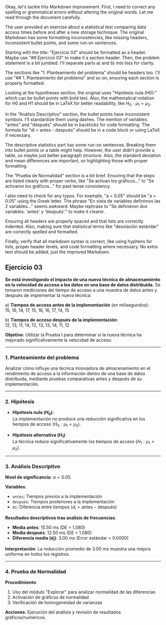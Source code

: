 <think>
Okay, let's tackle this Markdown improvement. First, I need to correct any spelling or grammatical errors without altering the original words. Let me read through the document carefully.

The user provided an exercise about a statistical test comparing data access times before and after a new storage technique. The original Markdown has some formatting inconsistencies, like missing headers, inconsistent bullet points, and some run-on sentences.

Starting with the title: "Ejercicio 03" should be formatted as a header. Maybe use "## Ejercicio 03" to make it a section header. Then, the problem statement is a bit jumbled. I'll separate parts a) and b) into lists for clarity. 

The sections like "1. Planteamiento del problema" should be headers too. I'll use "## 1. Planteamiento del problema" and so on, ensuring each section is properly formatted. 

Looking at the hypotheses section, the original uses "Hipótesis nula (H0):" which can be bullet points with bold text. Also, the mathematical notation for H0 and H1 should be in LaTeX for better readability, like $H_0: \mu_1 = \mu_2$.

In the "Análisis Descriptivo" section, the bullet points have inconsistent symbols. I'll standardize them using dashes. The mention of variables "antes" and "después" should be in backticks for code formatting. The formula for "di = antes - después" should be in a code block or using LaTeX if necessary.

The descriptive statistics part has some run-on sentences. Breaking them into bullet points or a table might help. However, the user didn't provide a table, so maybe just better paragraph structure. Also, the standard deviation and mean differences are important, so highlighting those with proper formatting.

The "Prueba de Normalidad" section is a bit brief. Ensuring that the steps are listed clearly with proper verbs, like "Se activan los gráficos..." to "Se activaron los gráficos..." for past tense consistency.

I also need to check for any typos. For example, "a = 0.05" should be "a = 0.05" using the Greek letter. The phrase "En vista de variables definimos las 2 variables..." seems awkward. Maybe rephrase to "Se definieron dos variables: 'antes' y 'después'." to make it clearer.

Ensuring all headers are properly spaced and that lists are correctly indented. Also, making sure that statistical terms like "desviación estándar" are correctly spelled and formatted.

Finally, verify that all markdown syntax is correct, like using hyphens for lists, proper header levels, and code formatting where necessary. No extra text should be added, just the improved Markdown.
</think>

## Ejercicio 03  
**Se está investigando el impacto de una nueva técnica de almacenamiento en la velocidad de acceso a los datos en una base de datos distribuida.** Se tomaron mediciones del tiempo de acceso a una muestra de datos antes y después de implementar la nueva técnica:  

a) **Tiempos de acceso antes de la implementación** (en milisegundos):  
15, 16, 14, 17, 15, 16, 16, 17, 14, 15  

b) **Tiempos de acceso después de la implementación**:  
12, 13, 11, 14, 12, 13, 13, 14, 11, 12  

**Objetivo**: Utilizar la Prueba t para determinar si la nueva técnica ha mejorado significativamente la velocidad de acceso.  

---

### 1. Planteamiento del problema  
Analizar cómo influye una técnica innovadora de almacenamiento en el rendimiento de acceso a la información dentro de una base de datos distribuida, mediante pruebas comparativas antes y después de su implementación.  

---

### 2. Hipótesis  
- **Hipótesis nula ($H_0$)**:  
  La implementación no produce una reducción significativa en los tiempos de acceso ($H_0: \mu_1 = \mu_2$).  

- **Hipótesis alternativa ($H_1$)**:  
  La técnica reduce significativamente los tiempos de acceso ($H_1: \mu_1 < \mu_2$).  

---

### 3. Análisis Descriptivo  
**Nivel de significancia**: $\alpha = 0.05$  

**Variables**:  
- `antes`: Tiempos previos a la implementación  
- `después`: Tiempos posteriores a la implementación  
- `di`: Diferencia entre tiempos ($d_i = \text{antes} - \text{después}$)  

**Resultados descriptivos tras análisis de frecuencias**:  
- **Media antes**: 15.50 ms (DE = 1.080)  
- **Media después**: 12.50 ms (DE = 1.080)  
- **Diferencia media ($d_i$)**: 3.00 ms (Error estándar = 0.0000)  

**Interpretación**: La reducción promedio de 3.00 ms muestra una mejora uniforme en todos los registros.  

---

### 4. Prueba de Normalidad  
**Procedimiento**:  
1. Uso del módulo "Explorar" para analizar normalidad de las diferencias  
2. Activación de gráficos de normalidad  
3. Verificación de homogeneidad de varianzas  

**Acciones**: Ejecución del análisis y revisión de resultados gráficos/numéricos.
